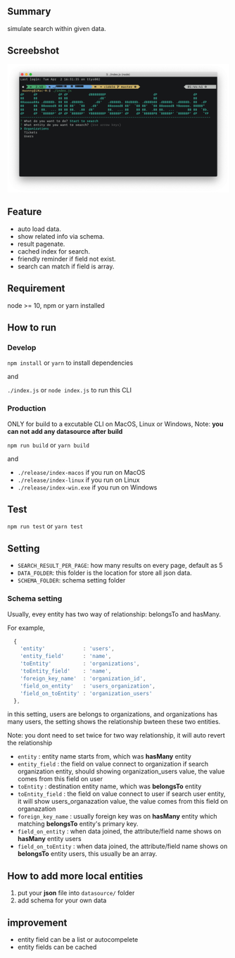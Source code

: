## Summary
simulate search within given data.

## Screebshot

![Screenshot](./src/images/screenshot.png)

## Feature
- auto load data.
- show related info via schema.
- result pagenate.
- cached index for search.
- friendly reminder if field not exist.
- search can match if field is array.

## Requirement
node >= 10,
npm or yarn installed

## How to run

### Develop
`npm install` or `yarn` to install dependencies

and

`./index.js` or `node index.js` to run this CLI

### Production
ONLY for build to a excutable CLI on MacOS, Linux or Windows, Note: **you can not add any datasource after build**

`npm run build` or `yarn build`

and

- `./release/index-macos` if you run on MacOS
- `./release/index-linux` if you run on Linux
- `./release/index-win.exe` if you run on Windows

## Test
`npm run test` or `yarn test`


## Setting
- `SEARCH_RESULT_PER_PAGE`: how many results on every page, default as 5
- `DATA_FOLDER`: this folder is the location for store all json data.
- `SCHEMA_FOLDER`: schema setting folder

### Schema setting

Usually, evey entity has two way of relationship: belongsTo and hasMany.

For example,

``` javascript
  {
    'entity'            : 'users',
    'entity_field'      : 'name',
    'toEntity'          : 'organizations',
    'toEntity_field'    : 'name',
    'foreign_key_name'  : 'organization_id',
    'field_on_entity'   : 'users_organization',
    'field_on_toEntity' : 'organization_users'
  },
```

in this setting, users are belongs to organizations, and organizations has many users, the setting shows the relationship bwteen these two entities.

Note: you dont need to set twice for two way relationship, it will auto revert the relationship

- `entity` : entity name starts from, which was **hasMany** entity
- `entity_field` : the field on value connect to organization if search organization entity, should showing organization_users value, the value comes from this field on user
- `toEntity` : destination entity name, which was **belongsTo** entity
- `toEntity_field` : the field on value connect to user if search user entity, it will show users_organazation value, the value comes from this field on organazation
- `foreign_key_name` : usually foreign key was on **hasMany** entity which matching **belongsTo** entity's primary key.
- `field_on_entity` : when data joined, the attribute/field name shows on  **hasMany** entity users
- `field_on_toEntity` : when data joined, the attribute/field name shows on  **belongsTo** entity users, this usually be an array.

## How to add more local entities
1. put your **json** file into `datasource/` folder
2. add schema for your own data

## improvement
- entity field can be a list or autocompelete
- entity fields can be cached
